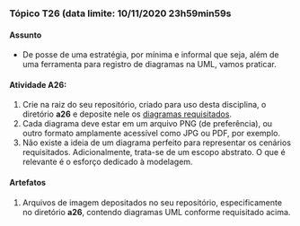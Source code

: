 ### Tópico T26 (data limite: **10/11/2020 23h59min59s**

#### Assunto

- De posse de uma estratégia, por mínima e informal que seja, além de uma ferramenta para registro de diagramas na UML, 
vamos praticar. 

#### Atividade A26:

1. Crie na raiz do seu repositório, criado para uso desta disciplina, o diretório **a26** e deposite nele os [diagramas requisitados](../modelos/modelos-11.md).
1. Cada diagrama deve estar em um arquivo PNG (de preferência), ou outro formato amplamente acessível como JPG ou PDF, por exemplo. 
1. Não existe a ideia de um diagrama perfeito para representar os cenários requisitados. Adicionalmente, trata-se de um escopo abstrato. O que é relevante é o esforço dedicado à modelagem. 

#### Artefatos

1. Arquivos de imagem depositados no seu repositório, especificamente no diretório **a26**, contendo diagramas UML 
conforme requisitado acima.
